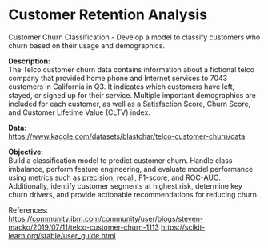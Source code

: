 # Customer Retention Analysis
Customer Churn Classification - Develop a model to classify customers who churn based on their usage and demographics.

**Description:**\
The Telco customer churn data contains information about a fictional telco company that provided home phone and Internet services to 7043 customers in California in Q3. It indicates which customers have left, stayed, or signed up for their service. Multiple important demographics are included for each customer, as well as a Satisfaction Score, Churn Score, and Customer Lifetime Value (CLTV) index.

**Data**:\
https://www.kaggle.com/datasets/blastchar/telco-customer-churn/data 

**Objective**: \
Build a classification model to predict customer churn. Handle class imbalance, perform feature engineering, and evaluate model performance using metrics such as precision, recall, F1-score, and ROC-AUC. Additionally, identify customer segments at highest risk, determine key churn drivers, and provide actionable recommendations for reducing churn.

References:\
https://community.ibm.com/community/user/blogs/steven-macko/2019/07/11/telco-customer-churn-1113
https://scikit-learn.org/stable/user_guide.html


